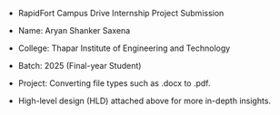 - RapidFort Campus Drive Internship Project Submission

- Name: Aryan Shanker Saxena
- College: Thapar Institute of Engineering and Technology
- Batch: 2025 (Final-year Student)

- Project: Converting file types such as .docx to .pdf.

- High-level design (HLD) attached above for more in-depth insights.
